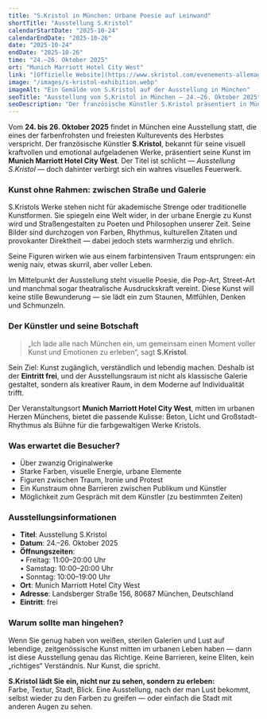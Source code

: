 ```yaml
---
title: "S.Kristol in München: Urbane Poesie auf Leinwand"
shortTitle: "Ausstellung S.Kristol"
calendarStartDate: "2025-10-24"
calendarEndDate: "2025-10-26"
date: "2025-10-24"
endDate: "2025-10-26"
time: "24.–26. Oktober 2025"
ort: "Munich Marriott Hotel City West"
link: "[Offizielle Website](https://www.skristol.com/evenements-allemagne)"
image: "/images/s-kristol-exhibition.webp"
imageAlt: "Ein Gemälde von S.Kristol auf der Ausstellung in München"
seoTitle: "Ausstellung von S.Kristol in München — 24.–26. Oktober 2025"
seoDescription: "Der französische Künstler S.Kristol präsentiert in München eine visuelle Poesie aus Graffiti, Pop-Art und urbaner Energie. Eintritt frei."
---
```


Vom **24. bis 26. Oktober 2025** findet in München eine Ausstellung statt, die eines der farbenfrohsten und freiesten Kulturevents des Herbstes verspricht. Der französische Künstler **S.Kristol**, bekannt für seine visuell kraftvollen und emotional aufgeladenen Werke, präsentiert seine Kunst im **Munich Marriott Hotel City West**. Der Titel ist schlicht — *Ausstellung S.Kristol* — doch dahinter verbirgt sich ein wahres visuelles Feuerwerk.

### Kunst ohne Rahmen: zwischen Straße und Galerie

S.Kristols Werke stehen nicht für akademische Strenge oder traditionelle Kunstformen. Sie spiegeln eine Welt wider, in der urbane Energie zu Kunst wird und Straßengestalten zu Poeten und Philosophen unserer Zeit. Seine Bilder sind durchzogen von Farben, Rhythmus, kulturellen Zitaten und provokanter Direktheit — dabei jedoch stets warmherzig und ehrlich.

Seine Figuren wirken wie aus einem farbintensiven Traum entsprungen: ein wenig naiv, etwas skurril, aber voller Leben.

Im Mittelpunkt der Ausstellung steht visuelle Poesie, die Pop-Art, Street-Art und manchmal sogar theatralische Ausdruckskraft vereint. Diese Kunst will keine stille Bewunderung — sie lädt ein zum Staunen, Mitfühlen, Denken und Schmunzeln.

### Der Künstler und seine Botschaft

> „Ich lade alle nach München ein, um gemeinsam einen Moment voller Kunst und Emotionen zu erleben“, sagt **S.Kristol**.

Sein Ziel: Kunst zugänglich, verständlich und lebendig machen. Deshalb ist der **Eintritt frei**, und der Ausstellungsraum ist nicht als klassische Galerie gestaltet, sondern als kreativer Raum, in dem Moderne auf Individualität trifft.

Der Veranstaltungsort **Munich Marriott Hotel City West**, mitten im urbanen Herzen Münchens, bietet die passende Kulisse: Beton, Licht und Großstadt-Rhythmus als Bühne für die farbgewaltigen Werke Kristols.

### Was erwartet die Besucher?

- Über zwanzig Originalwerke  
- Starke Farben, visuelle Energie, urbane Elemente  
- Figuren zwischen Traum, Ironie und Protest  
- Ein Kunstraum ohne Barrieren zwischen Publikum und Künstler  
- Möglichkeit zum Gespräch mit dem Künstler (zu bestimmten Zeiten)

### Ausstellungsinformationen

- **Titel**: Ausstellung S.Kristol  
- **Datum**: 24.–26. Oktober 2025  
- **Öffnungszeiten**:  
  • Freitag: 11:00–20:00 Uhr  
  • Samstag: 10:00–20:00 Uhr  
  • Sonntag: 10:00–19:00 Uhr  
- **Ort**: Munich Marriott Hotel City West  
- **Adresse**: Landsberger Straße 156, 80687 München, Deutschland  
- **Eintritt**: frei


### Warum sollte man hingehen?

Wenn Sie genug haben von weißen, sterilen Galerien und Lust auf lebendige, zeitgenössische Kunst mitten im urbanen Leben haben — dann ist diese Ausstellung genau das Richtige. Keine Barrieren, keine Eliten, kein „richtiges“ Verständnis. Nur Kunst, die spricht.

**S.Kristol lädt Sie ein, nicht nur zu sehen, sondern zu erleben:**  
Farbe, Textur, Stadt, Blick. Eine Ausstellung, nach der man Lust bekommt, selbst wieder zu den Farben zu greifen — oder einfach die Stadt mit anderen Augen zu sehen.

